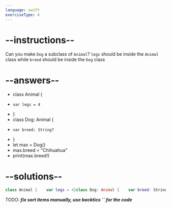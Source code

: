 ```yaml
---
language: swift
exerciseType: 4
---
```


# --instructions--

Can you make `Dog` a subclass of `Animal`?
`legs` should be inside the `Animal` class while `breed` should be inside the `Dog` class

# --answers--

- class Animal {
-     var legs = 4
- }
- class Dog: Animal {
-     var breed: String?
- }
- let max = Dog()
- max.breed = "Chihuahua"
- print(max.breed!)

# --solutions--

```swift
class Animal {    var legs = 4}class Dog: Animal {    var breed: String?}let max = Dog()max.breed = "Chihuahua"print(max.breed!)
```

TODO: ___fix sort items manually, use backtics `` for the code___
